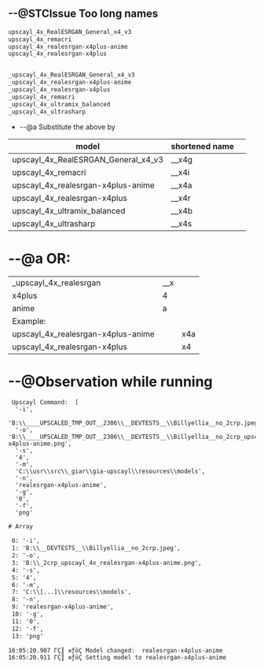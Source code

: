 
## --@STCIssue Too long names
```txt
upscayl_4x_RealESRGAN_General_x4_v3
upscayl_4x_remacri
upscayl_4x_realesrgan-x4plus-anime
upscayl_4x_realesrgan-x4plus


_upscayl_4x_RealESRGAN_General_x4_v3
_upscayl_4x_realesrgan-x4plus-anime
_upscayl_4x_realesrgan-x4plus
_upscayl_4x_remacri
_upscayl_4x_ultramix_balanced
_upscayl_4x_ultrasharp

```

* --@a Substitute the above by

|  model     |  shortened name     |       |
|  ---  |  ---  |  ---  |
|   upscayl_4x_RealESRGAN_General_x4_v3    |  __x4g     |       |
|   upscayl_4x_remacri    |  __x4i     |       |
|  upscayl_4x_realesrgan-x4plus-anime     |  __x4a     |       |
|  upscayl_4x_realesrgan-x4plus     |  __x4r     |       |
| upscayl_4x_ultramix_balanced | __x4b | |
| upscayl_4x_ultrasharp | __x4s | |


# --@a OR: 

|       |       |       |
|  ---  |  ---  |  ---  |
|   _upscayl_4x_realesrgan    |   __x    |       |
|   x4plus    |  4     |       |
|   anime    |   a    |       |
| Example: | | |
|upscayl_4x_realesrgan-x4plus-anime |  | x4a |
|upscayl_4x_realesrgan-x4plus |  | x4 |


# --@Observation while running

```log
 Upscayl Command:  [
  '-i',
  'B:\\____UPSCALED_TMP_OUT__2306\\__DEVTESTS__\\Billyellia__no_2crp.jpeg',
  '-o',  'B:\\____UPSCALED_TMP_OUT__2306\\__DEVTESTS__\\Billyellia__no_2crp_upscayl_4x_realesrgan-x4plus-anime.png',
  '-s',
  '4',
  '-m',
  'C:\\usr\\src\\_giar\\gia-upscayl\\resources\\models',
  '-n',
  'realesrgan-x4plus-anime',
  '-g',
  '0',
  '-f',
  'png'
```

```txt
# Array

 0: '-i',
 1: 'B:\\__DEVTESTS__\\Billyellia__no_2crp.jpeg',
 2: '-o',  
 3: 'B:\\_2crp_upscayl_4x_realesrgan-x4plus-anime.png',
 4: '-s',
 5: '4',
 6: '-m',
 7: 'C:\\[...]\\resources\\models',
 8: '-n',
 9: 'realesrgan-x4plus-anime',
 10: '-g',
 11: '0',
 12: '-f',
 13: 'png'

  ```

```log
16:05:20.907 ΓÇ║ ≡ƒöÇ Model changed:  realesrgan-x4plus-anime
16:05:20.911 ΓÇ║ ≡ƒöÇ Setting model to realesrgan-x4plus-anime
```